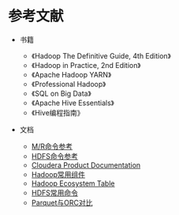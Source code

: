 # 参考文献

* 书籍
  * 《Hadoop The Definitive Guide, 4th Edition》
  * 《Hadoop in Practice, 2nd Edition》
  * 《Apache Hadoop YARN》
  * 《Professional Hadoop》
  * 《SQL on Big Data》
  * 《Apache Hive Essentials》
  * 《Hive编程指南》

* 文档
  * [M/R命令参考](http://hadoop.apache.org/docs/r2.7.1/hadoop-mapreduce-client/hadoop-mapreduce-client-core/MapredCommands.html)
  * [HDFS命令参考](http://hadoop.apache.org/docs/r2.7.1/hadoop-project-dist/hadoop-hdfs/HDFSCommands.html)
  * [Cloudera Product Documentation](https://www.cloudera.com/documentation.html)
  * [Hadoop常用组件](http://www.cnblogs.com/tankaixiong/p/4273178.html)
  * [Hadoop Ecosystem Table](http://hadoopecosystemtable.github.io/)
  * [HDFS常用命令](http://www.cnblogs.com/gaopeng527/p/4314215.html)
  * [Parquet与ORC对比](http://dongxicheng.org/mapreduce-nextgen/columnar-storage-parquet-and-orc/)